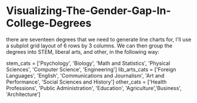 # Visualizing-The-Gender-Gap-In-College-Degrees
there are seventeen degrees that we need to generate line charts for, I'll use a subplot grid layout of 6 rows by 3 columns. We can then group the degrees into STEM, liberal arts, and other, in the following way:


stem_cats = ['Psychology', 'Biology', 'Math and Statistics', 'Physical Sciences', 'Computer Science', 'Engineering']
lib_arts_cats = ['Foreign Languages', 'English', 'Communications and Journalism', 'Art and Performance', 'Social Sciences and History']
other_cats = ['Health Professions', 'Public Administration', 'Education', 'Agriculture','Business', 'Architecture']
